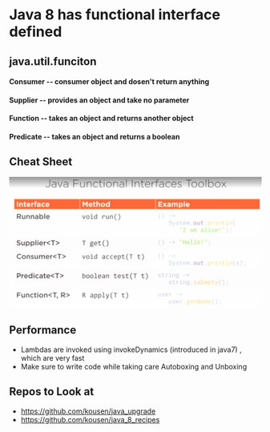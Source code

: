 # Java 8 has functional interface defined 

## java.util.funciton

#### Consumer -- consumer object and dosen't return anything 
#### Supplier -- provides an object and take no parameter 
#### Function -- takes an object and returns another object
#### Predicate -- takes an object and returns a boolean 

## Cheat Sheet

![](https://github.com/bhargrah/java_lambda_expression/blob/master/src/resources/CheatSheet.png)

## Performance 

- Lambdas are invoked using invokeDynamics (introduced in java7) , which are very fast 
- Make sure to write code while taking care Autoboxing and Unboxing

## Repos to Look at 
- https://github.com/kousen/java_upgrade
- https://github.com/kousen/java_8_recipes
